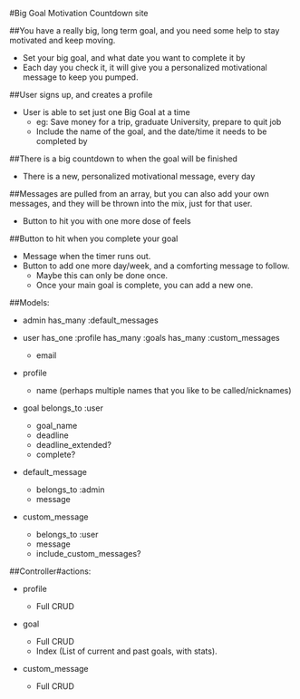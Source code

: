#Big Goal Motivation Countdown site

##You have a really big, long term goal, and you need some help to stay motivated and keep moving.
* Set your big goal, and what date you want to complete it by
* Each day you check it, it will give you a personalized motivational message to keep you pumped.

##User signs up, and creates a profile
* User is able to set just one Big Goal at a time
	* eg: Save money for a trip, graduate University, prepare to quit job
	* Include the name of the goal, and the date/time it needs to be completed by

##There is a big countdown to when the goal will be finished
* There is a new, personalized motivational message, every day

##Messages are pulled from an array, but you can also add your own messages, and they will be thrown into the mix, just for that user.
* Button to hit you with one more dose of feels

##Button to hit when you complete your goal
* Message when the timer runs out.
* Button to add one more day/week, and a comforting message to follow.
	* Maybe this can only be done once.
	* Once your main goal is complete, you can add a new one.

##Models:
* admin
	has\_many :default\_messages

* user
	has_one :profile
	has_many :goals
	has\_many :custom_messages
	* email

* profile
	* name (perhaps multiple names that you like to be called/nicknames)

* goal
	belongs\_to :user
	* goal_name
	* deadline
	* deadline\_extended?
	* complete?

* default_message
	* belongs\_to :admin
	* message

* custom_message
	* belongs\_to :user
	* message
	* include\_custom\_messages?

##Controller#actions:
* profile
	* Full CRUD

* goal
	* Full CRUD
	* Index (List of current and past goals, with stats).

* custom_message
	* Full CRUD